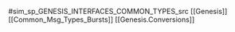 #sim_sp_GENESIS_INTERFACES_COMMON_TYPES_src
[[Genesis]]
[[Common_Msg_Types_Bursts]]
[[Genesis.Conversions]]
